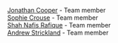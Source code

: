 [Jonathan Cooper](https://github.com/DrowsySaturn) - Team member  
[Sophie Crouse](https://github.com/saillingaway) - Team member  
[Shah Nafis Rafique](https://github.com/ShahNafisRafique) - Team member  
[Andrew Strickland](https://github.com/andyslucky) - Team member